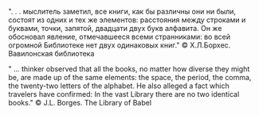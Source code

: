 ". . . мыслитель заметил, все книги, как бы различны они ни были, состоят из одних и тех же элементов: расстояния между строками и буквами, точки, запятой, двадцати двух букв алфавита. Он же обосновал явление, отмечавшееся всеми странниками: во всей огромной Библиотеке нет двух одинаковых книг."
© Х.Л.Борхес. Вавилонская библиотека

" ... thinker observed that all the books, no matter how diverse they might be, are made up of the same elements: the space, the period, the comma, the twenty-two letters of the alphabet. He also alleged a fact which travelers have confirmed: In the vast Library there are no two identical books."
© J.L. Borges. The Library of Babel
